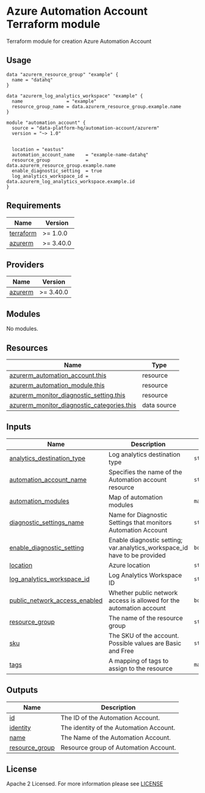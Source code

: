 # Azure Automation Account Terraform module
Terraform module for creation Azure Automation Account

## Usage

```hcl
data "azurerm_resource_group" "example" {
  name = "datahq"
}

data "azurerm_log_analytics_workspace" "example" {
  name                = "example"
  resource_group_name = data.azurerm_resource_group.example.name
}

module "automation_account" {
  source = "data-platform-hq/automation-account/azurerm"
  version = "~> 1.0"

  
  location = "eastus"
  automation_account_name    = "example-name-datahq"
  resource_group             = data.azurerm_resource_group.example.name
  enable_diagnostic_setting  = true
  log_analytics_workspace_id = data.azurerm_log_analytics_workspace.example.id
}
```
<!-- BEGIN_TF_DOCS -->
## Requirements

| Name | Version |
|------|---------|
| <a name="requirement_terraform"></a> [terraform](#requirement\_terraform) | >= 1.0.0 |
| <a name="requirement_azurerm"></a> [azurerm](#requirement\_azurerm) | >= 3.40.0 |

## Providers

| Name | Version |
|------|---------|
| <a name="provider_azurerm"></a> [azurerm](#provider\_azurerm) | >= 3.40.0 |

## Modules

No modules.

## Resources

| Name | Type |
|------|------|
| [azurerm_automation_account.this](https://registry.terraform.io/providers/hashicorp/azurerm/latest/docs/resources/automation_account) | resource |
| [azurerm_automation_module.this](https://registry.terraform.io/providers/hashicorp/azurerm/latest/docs/resources/automation_module) | resource |
| [azurerm_monitor_diagnostic_setting.this](https://registry.terraform.io/providers/hashicorp/azurerm/latest/docs/resources/monitor_diagnostic_setting) | resource |
| [azurerm_monitor_diagnostic_categories.this](https://registry.terraform.io/providers/hashicorp/azurerm/latest/docs/data-sources/monitor_diagnostic_categories) | data source |

## Inputs

| Name | Description | Type | Default | Required |
|------|-------------|------|---------|:--------:|
| <a name="input_analytics_destination_type"></a> [analytics\_destination\_type](#input\_analytics\_destination\_type) | Log analytics destination type | `string` | `"Dedicated"` | no |
| <a name="input_automation_account_name"></a> [automation\_account\_name](#input\_automation\_account\_name) | Specifies the name of the Automation account resource | `string` | `null` | no |
| <a name="input_automation_modules"></a> [automation\_modules](#input\_automation\_modules) | Map of automation modules | `map(string)` | `{}` | no |
| <a name="input_diagnostic_settings_name"></a> [diagnostic\_settings\_name](#input\_diagnostic\_settings\_name) | Name for Diagnostic Settings that monitors Automation Account | `string` | `null` | no |
| <a name="input_enable_diagnostic_setting"></a> [enable\_diagnostic\_setting](#input\_enable\_diagnostic\_setting) | Enable diagnostic setting; var.analytics\_workspace\_id have to be provided | `bool` | `false` | no |
| <a name="input_location"></a> [location](#input\_location) | Azure location | `string` | n/a | yes |
| <a name="input_log_analytics_workspace_id"></a> [log\_analytics\_workspace\_id](#input\_log\_analytics\_workspace\_id) | Log Analytics Workspace ID | `string` | `null` | no |
| <a name="input_public_network_access_enabled"></a> [public\_network\_access\_enabled](#input\_public\_network\_access\_enabled) | Whether public network access is allowed for the automation account | `bool` | `false` | no |
| <a name="input_resource_group"></a> [resource\_group](#input\_resource\_group) | The name of the resource group | `string` | n/a | yes |
| <a name="input_sku"></a> [sku](#input\_sku) | The SKU of the account. Possible values are Basic and Free | `string` | `"Basic"` | no |
| <a name="input_tags"></a> [tags](#input\_tags) | A mapping of tags to assign to the resource | `map(string)` | `{}` | no |

## Outputs

| Name | Description |
|------|-------------|
| <a name="output_id"></a> [id](#output\_id) | The ID of the Automation Account. |
| <a name="output_identity"></a> [identity](#output\_identity) | The identity of the Automation Account. |
| <a name="output_name"></a> [name](#output\_name) | The Name of the Automation Account. |
| <a name="output_resource_group"></a> [resource\_group](#output\_resource\_group) | Resource group of Automation Account. |
<!-- END_TF_DOCS -->

## License

Apache 2 Licensed. For more information please see [LICENSE](https://github.com/data-platform-hq/terraform-azurerm-automation-account/blob/main/LICENSE)
